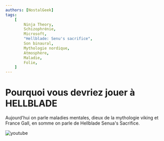 ```yaml
---
authors: [NostalGeek]
tags:
    [
        Ninja Theory,
        Schizophrénie,
        Microsoft,
        "Hellblade: Senu's sacrifice",
        Son binaural,
        Mythologie nordique,
        Atmosphère,
        Maladie,
        Folie,
    ]
---
```


# Pourquoi vous devriez jouer à HELLBLADE

Aujourd'hui on parle maladies mentales, dieux de la mythologie viking et France Gall, en somme on parle de Hellblade Senua's Sacrifice.

![youtube](https://www.youtube.com/watch?v=xGf6aVANsY0)
